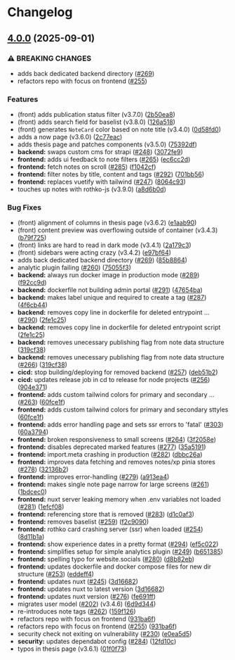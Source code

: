# Changelog

## [4.0.0](https://github.com/this-oliver/this-oliver/compare/3.3.18...v4.0.0) (2025-09-01)


### ⚠ BREAKING CHANGES

* adds back dedicated backend directory ([#269](https://github.com/this-oliver/this-oliver/issues/269))
* refactors repo with focus on frontend ([#255](https://github.com/this-oliver/this-oliver/issues/255))

### Features

* (front) adds publication status filter (v3.7.0) ([2b50ea8](https://github.com/this-oliver/this-oliver/commit/2b50ea8d16f1aa4637758d67e96c518e025287e8))
* (front) adds search field for baselist (v3.8.0) ([126a518](https://github.com/this-oliver/this-oliver/commit/126a5189354ee9c77b396096f0ad22707ba4481b))
* (front) generates `NoteCard` color based on note title (v3.4.0) ([0d58fd0](https://github.com/this-oliver/this-oliver/commit/0d58fd0904c51f6948888bbaefd8b1b613ead0d5))
* adds a now page (v3.6.0) ([2c77eac](https://github.com/this-oliver/this-oliver/commit/2c77eacecb21d25eb1ed1c47f9088d5d5f64eaa7))
* adds thesis page and patches components (v3.5.0) ([75392df](https://github.com/this-oliver/this-oliver/commit/75392df78009b46b61d83a0569c8459d1e5f9404))
* **backend:** swaps custom cms for strapi ([#248](https://github.com/this-oliver/this-oliver/issues/248)) ([3072fe9](https://github.com/this-oliver/this-oliver/commit/3072fe90ef75db0ecbc7a951c780c30199aea660))
* **frontend:** adds ui feedback to note filters ([#265](https://github.com/this-oliver/this-oliver/issues/265)) ([ec6cc2d](https://github.com/this-oliver/this-oliver/commit/ec6cc2dd9f178ad5738bb0ce7652e96a4213b908))
* **frontend:** fetch notes on scroll ([#285](https://github.com/this-oliver/this-oliver/issues/285)) ([f1042cf](https://github.com/this-oliver/this-oliver/commit/f1042cf1f56d06d9d2b3fe403f07eff686f29e01))
* **frontend:** filter notes by title, content and tags ([#292](https://github.com/this-oliver/this-oliver/issues/292)) ([701bb56](https://github.com/this-oliver/this-oliver/commit/701bb56f295f1808d7ea6b32da7e593b5654ffb5))
* **frontend:** replaces vuetify with tailwind ([#247](https://github.com/this-oliver/this-oliver/issues/247)) ([8064c93](https://github.com/this-oliver/this-oliver/commit/8064c9348efbc8997faf01d036d34ab4f993f190))
* touches up notes with rothko-js (v3.9.0) ([a8d6b0d](https://github.com/this-oliver/this-oliver/commit/a8d6b0d96b18c8154160c6d5f7b52d2f1d3a0266))


### Bug Fixes

* (front) alignment of columns in thesis page (v3.6.2) ([e1aab90](https://github.com/this-oliver/this-oliver/commit/e1aab90138943e22cf5e6fd7e830756c41a7d6b8))
* (front) content preview was overflowing outside of container (v3.4.3) ([b79f725](https://github.com/this-oliver/this-oliver/commit/b79f725ffa8ab12d58329f5af47fe3e69f91b197))
* (front) links are hard to read in dark mode (v3.4.1) ([2a179c3](https://github.com/this-oliver/this-oliver/commit/2a179c30590d9912e4246883b7222cc8408d3d00))
* (front) sidebars were acting crazy (v3.4.2) ([e97bf64](https://github.com/this-oliver/this-oliver/commit/e97bf64be85ae3e96a1f999a038a323fe0bd6c82))
* adds back dedicated backend directory ([#269](https://github.com/this-oliver/this-oliver/issues/269)) ([85b8864](https://github.com/this-oliver/this-oliver/commit/85b886410a8753d45e71d021499ecd7dd66cf62b))
* analytic plugin failing ([#260](https://github.com/this-oliver/this-oliver/issues/260)) ([75055f3](https://github.com/this-oliver/this-oliver/commit/75055f306c5a1e2f68f2dc99729e9b2e105d4a94))
* **backend:** always run docker image in production mode ([#289](https://github.com/this-oliver/this-oliver/issues/289)) ([f92cc9d](https://github.com/this-oliver/this-oliver/commit/f92cc9d485c8ea7eee2bd6f9d232e48aa8a1e80b))
* **backend:** dockerfile not building admin portal ([#291](https://github.com/this-oliver/this-oliver/issues/291)) ([47654ba](https://github.com/this-oliver/this-oliver/commit/47654baa97f2318eee45fd3bdc2fc563b7bba086))
* **backend:** makes label unique and required to create a tag ([#287](https://github.com/this-oliver/this-oliver/issues/287)) ([4f6cb44](https://github.com/this-oliver/this-oliver/commit/4f6cb4452b6165fd6a714ff83a090bad1f821617))
* **backend:** removes copy line in dockerfile for deleted entrypoint … ([#290](https://github.com/this-oliver/this-oliver/issues/290)) ([2fe1c25](https://github.com/this-oliver/this-oliver/commit/2fe1c2512786bbf906d211373fb096479d712fe5))
* **backend:** removes copy line in dockerfile for deleted entrypoint script ([2fe1c25](https://github.com/this-oliver/this-oliver/commit/2fe1c2512786bbf906d211373fb096479d712fe5))
* **backend:** removes unecessary publishing flag from note data structure ([319cf38](https://github.com/this-oliver/this-oliver/commit/319cf38cfd27c771bdbc756ad5278829287d431e))
* **backend:** removes unecessary publishing flag from note data structure ([#266](https://github.com/this-oliver/this-oliver/issues/266)) ([319cf38](https://github.com/this-oliver/this-oliver/commit/319cf38cfd27c771bdbc756ad5278829287d431e))
* **cicd:** stop building/deploying for removed backend ([#257](https://github.com/this-oliver/this-oliver/issues/257)) ([deb51b2](https://github.com/this-oliver/this-oliver/commit/deb51b26c0ea7c86a36324c30c79356fbc22b0eb))
* **cicd:** updates release job in cd to release for node projects ([#256](https://github.com/this-oliver/this-oliver/issues/256)) ([904e371](https://github.com/this-oliver/this-oliver/commit/904e37134bb733f111661d43662161d16e8013a1))
* **frontend:** adds custom tailwind colors for primary and secondary … ([#263](https://github.com/this-oliver/this-oliver/issues/263)) ([60fce1f](https://github.com/this-oliver/this-oliver/commit/60fce1fc03772cfaf167ab779e5ab12def653394))
* **frontend:** adds custom tailwind colors for primary and secondary sttyles ([60fce1f](https://github.com/this-oliver/this-oliver/commit/60fce1fc03772cfaf167ab779e5ab12def653394))
* **frontend:** adds error handling page and sets ssr errors to 'fatal' ([#303](https://github.com/this-oliver/this-oliver/issues/303)) ([60a3794](https://github.com/this-oliver/this-oliver/commit/60a3794943a44e150a2444c59cfbade78e83a05f))
* **frontend:** broken responsiveness to small screens ([#264](https://github.com/this-oliver/this-oliver/issues/264)) ([3f2058e](https://github.com/this-oliver/this-oliver/commit/3f2058e7d02126f0b116773b31bef00269494dd1))
* **frontend:** disables deprecated marked features ([#277](https://github.com/this-oliver/this-oliver/issues/277)) ([35a5191](https://github.com/this-oliver/this-oliver/commit/35a519171d9f3817e012633b1afa4191895af078))
* **frontend:** import.meta crashing in production ([#282](https://github.com/this-oliver/this-oliver/issues/282)) ([dbbc26a](https://github.com/this-oliver/this-oliver/commit/dbbc26addbb0d860b7653f92a03a35b213d62181))
* **frontend:** improves data fetching and removes notes/xp pinia stores ([#278](https://github.com/this-oliver/this-oliver/issues/278)) ([32136b2](https://github.com/this-oliver/this-oliver/commit/32136b278c50dcf1f5a8dc969422ca2fb54902a4))
* **frontend:** improves error-handling ([#279](https://github.com/this-oliver/this-oliver/issues/279)) ([a913ea4](https://github.com/this-oliver/this-oliver/commit/a913ea4a7377d3970d1bf707d47d00f7781fa0c4))
* **frontend:** makes single note page narrow for large screens ([#261](https://github.com/this-oliver/this-oliver/issues/261)) ([1bdcec0](https://github.com/this-oliver/this-oliver/commit/1bdcec0ddf8cde28d204bb6f5af3c93207d32c65))
* **frontend:** nuxt server leaking memory when .env variables not loaded ([#281](https://github.com/this-oliver/this-oliver/issues/281)) ([1efcf08](https://github.com/this-oliver/this-oliver/commit/1efcf08d14d16ec054d4d28fed86c8316fb8ea5c))
* **frontend:** referencing store that is removed ([#283](https://github.com/this-oliver/this-oliver/issues/283)) ([d1c0af3](https://github.com/this-oliver/this-oliver/commit/d1c0af3297da3ee275fc0b46e4034e06742b3fe9))
* **frontend:** removes baselist ([#259](https://github.com/this-oliver/this-oliver/issues/259)) ([f2c9090](https://github.com/this-oliver/this-oliver/commit/f2c90902891b277955ed94dc9b60a86310a408b9))
* **frontend:** rothko card crashing server (ssr) when loaded ([#254](https://github.com/this-oliver/this-oliver/issues/254)) ([8d11b1a](https://github.com/this-oliver/this-oliver/commit/8d11b1aff1903b7b6321087dfa75c369e0a3d277))
* **frontend:** show experience dates in a pretty format ([#294](https://github.com/this-oliver/this-oliver/issues/294)) ([ef5c022](https://github.com/this-oliver/this-oliver/commit/ef5c02298b7f6e4406a68b07490a5d2c8deedd4d))
* **frontend:** simplifies setup for simple analytics plugin ([#249](https://github.com/this-oliver/this-oliver/issues/249)) ([b651385](https://github.com/this-oliver/this-oliver/commit/b651385a12413b199c2c1263a783bc3eeffcddb7))
* **frontend:** spelling typo for website.socials ([#280](https://github.com/this-oliver/this-oliver/issues/280)) ([d8b82eb](https://github.com/this-oliver/this-oliver/commit/d8b82ebdc7b7146ced62e3e242ad8c669b5b6a26))
* **frontend:** updates dockerfile and docker compose files for new dir structure ([#253](https://github.com/this-oliver/this-oliver/issues/253)) ([eddeff4](https://github.com/this-oliver/this-oliver/commit/eddeff471547aacac6545ec7697d0969620d3574))
* **frontend:** updates nuxt ([#245](https://github.com/this-oliver/this-oliver/issues/245)) ([3d16682](https://github.com/this-oliver/this-oliver/commit/3d16682062087809cd1df10f74b98b8878da218d))
* **frontend:** updates nuxt to latest version ([3d16682](https://github.com/this-oliver/this-oliver/commit/3d16682062087809cd1df10f74b98b8878da218d))
* **frontend:** updates nuxt version ([#276](https://github.com/this-oliver/this-oliver/issues/276)) ([fe691ff](https://github.com/this-oliver/this-oliver/commit/fe691ffb0625637e30fc0f2700fff529ab159277))
* migrates user model ([#202](https://github.com/this-oliver/this-oliver/issues/202)) (v3.4.6) ([6d9d344](https://github.com/this-oliver/this-oliver/commit/6d9d3441783247a0699f3663c68c13701c43bc92))
* re-introduces note tags ([#262](https://github.com/this-oliver/this-oliver/issues/262)) ([159f126](https://github.com/this-oliver/this-oliver/commit/159f126128a78b323997fb32309da327bb9ff0ac))
* refactors repo with focus on frontend ([931ba6f](https://github.com/this-oliver/this-oliver/commit/931ba6fc068db25bb8f9317631507b812276d89e))
* refactors repo with focus on frontend ([#255](https://github.com/this-oliver/this-oliver/issues/255)) ([931ba6f](https://github.com/this-oliver/this-oliver/commit/931ba6fc068db25bb8f9317631507b812276d89e))
* security check not exiting on vulnerability ([#230](https://github.com/this-oliver/this-oliver/issues/230)) ([e0ea5d5](https://github.com/this-oliver/this-oliver/commit/e0ea5d59899a545b4b7ed6aab313d0a53c3495ae))
* **security:** updates dependabot config ([#284](https://github.com/this-oliver/this-oliver/issues/284)) ([12fd10c](https://github.com/this-oliver/this-oliver/commit/12fd10c465d1826536efeeaf8c78ae654d8261f9))
* typos in thesis page (v3.6.1) ([01f0f73](https://github.com/this-oliver/this-oliver/commit/01f0f73a5ba64cd26a890535a18a761bd33423b4))
